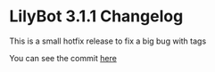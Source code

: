 # LilyBot 3.1.1 Changelog

This is a small hotfix release to fix a big bug with tags

You can see the commit [here](https://github.com/hyacinthbots/LilyBot/commit/dbee8f08b5f7167f26dfb1bcd250a893c0b4e422)
